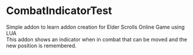 # CombatIndicatorTest
Simple addon to learn addon creation for Elder Scrolls Online Game using LUA <br>
This addon shows an indicator when in combat that can be moved and the new position is remembered.
